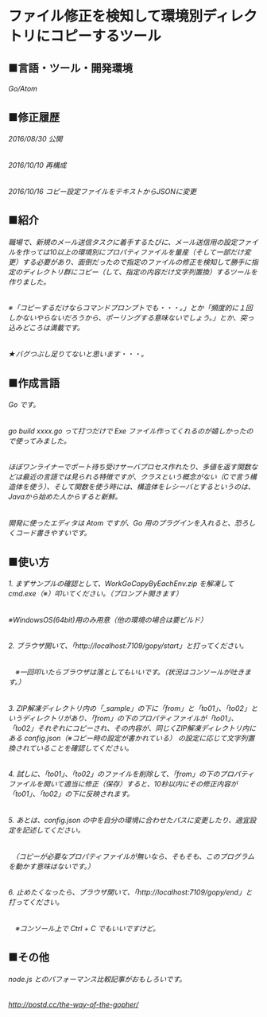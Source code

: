 # ファイル修正を検知して環境別ディレクトリにコピーするツール
## ■言語・ツール・開発環境
###### Go/Atom
## ■修正履歴
###### 2016/08/30 公開
###### 2016/10/10 再構成
###### 2016/10/16 コピー設定ファイルをテキストからJSONに変更
## ■紹介
###### 職場で、新規のメール送信タスクに着手するたびに、メール送信用の設定ファイルを作っては10以上の環境別にプロパティファイルを量産（そして一部だけ変更）する必要があり、面倒だったので指定のファイルの修正を検知して勝手に指定のディレクトリ群にコピー（して、指定の内容だけ文字列置換）するツールを作りました。
###### ※「コピーするだけならコマンドプロンプトでも・・・。」とか「頻度的に１回しかないやらないだろうから、ポーリングする意味ないでしょう。」とか、突っ込みどころは満載です。
###### ★バグつぶし足りてないと思います・・・。
## ■作成言語
###### Go です。
###### go build xxxx.go って打つだけで Exe ファイル作ってくれるのが嬉しかったので使ってみました。
###### ほぼワンライナーでポート待ち受けサーバプロセス作れたり、多値を返す関数などは最近の言語では見られる特徴ですが、クラスという概念がない（Cで言う構造体を使う）、そして関数を使う時には、構造体をレシーバとするというのは、Javaから始めた人からすると新鮮。
###### 開発に使ったエディタは Atom ですが、Go 用のプラグインを入れると、恐ろしくコード書きやすいです。
## ■使い方
###### 1. まずサンプルの確認として、WorkGoCopyByEachEnv.zip を解凍して cmd.exe（※）叩いてください。（プロンプト開きます）
###### ※WindowsOS(64bit)用のみ用意（他の環境の場合は要ビルド）
###### 2. ブラウザ開いて、「http://localhost:7109/gopy/start」と打ってください。
###### 　※一回叩いたらブラウザは落としてもいいです。（状況はコンソールが吐きます。）
###### 3. ZIP解凍ディレクトリ内の「_sample」の下に「from」と「to01」、「to02」というディレクトリがあり、「from」の下のプロパティファイルが「to01」、「to02」それぞれにコピーされ、その内容が、同じくZIP解凍ディレクトリ内にある config.json（※コピー時の設定が書かれている） の設定に応じて文字列置換されていることを確認してください。
###### 4. 試しに、「to01」、「to02」のファイルを削除して、「from」の下のプロパティファイルを開いて適当に修正（保存）すると、10秒以内にその修正内容が「to01」、「to02」の下に反映されます。
###### 5. あとは、config.json の中を自分の環境に合わせたパスに変更したり、適宜設定を記述してください。
###### 　（コピーが必要なプロパティファイルが無いなら、そもそも、このプログラムを動かす意味はないです。）
###### 6. 止めたくなったら、ブラウザ開いて、「http://localhost:7109/gopy/end」と打ってください。
###### 　※コンソール上で Ctrl + C でもいいですけど。
## ■その他
###### node.js とのパフォーマンス比較記事がおもしろいです。
###### http://postd.cc/the-way-of-the-gopher/
